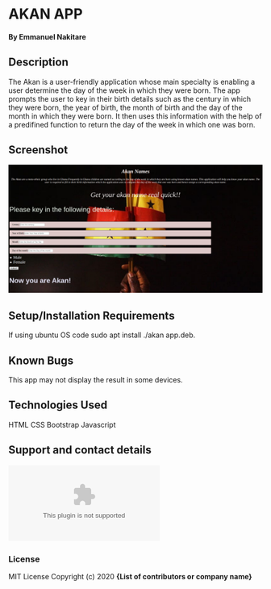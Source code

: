 # AKAN APP
#### 
#### By Emmanuel Nakitare
## Description
The Akan is a user-friendly application whose main specialty is enabling a user determine the day of the week in which they were born. The app prompts the user to key in their birth details such as the century in which they were born, the year of birth, the month of birth and the day of the month in which they were born. It then uses this information with the help of a predifined function to return the day of the week in which one was born.
## Screenshot
![](css/image/screenshot.png)
## Setup/Installation Requirements
If using ubuntu OS code sudo apt install ./akan app.deb.
## Known Bugs
This app may not display the result in some devices.
## Technologies Used
HTML
CSS
Bootstrap
Javascript
## Support and contact details
![](emmanakitare10@gmail.com)
### License
MIT License
Copyright (c) 2020 **{List of contributors or company name}**